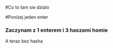 #Co to tam sie dzialo

#Poniżej jeden enter
### Zaczynam z 1 enterem i 3 haszami homie

A teraz bez hasha